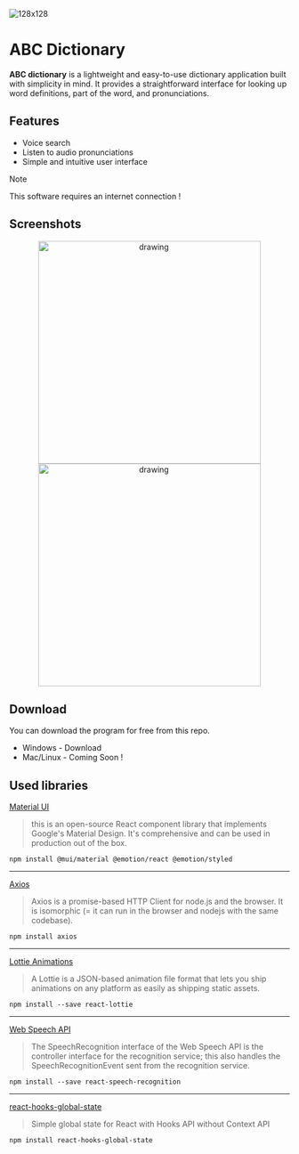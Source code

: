<p align="center">

 ![128x128](https://github.com/Kawyanethma/ABC_dictionary/assets/92635894/951b0e93-8ba3-4195-b980-ccfcd4c2f61f)
 <p/>

# ABC Dictionary

**ABC dictionary** is a lightweight and easy-to-use dictionary application built with simplicity in mind. It provides a straightforward interface for looking up word definitions, part of the word, and pronunciations.

## Features

- Voice search
- Listen to audio pronunciations
- Simple and intuitive user interface

> [!NOTE]
> This software requires an internet connection !

## Screenshots

<p align="center">
<img src="https://github.com/Kawyanethma/ABC_dictionary/assets/92635894/5dc8f846-7f26-4d50-a1f9-88dd5e6e04b9" alt="drawing" width="400">
<img src="https://github.com/Kawyanethma/ABC_dictionary/assets/92635894/a4b4ee4b-3c57-4fb1-8157-c5aedf3050a5" alt="drawing" width="400">
</p>

## Download

You can download the program for free from this repo.

- Windows - Download
- Mac/Linux - Coming Soon !


## Used libraries
[Material UI](https://mui.com/material-ui/getting-started/)
> this is an open-source React component library that implements Google's Material Design. It's comprehensive and can be used in production out of the box.
```
npm install @mui/material @emotion/react @emotion/styled
```
<hr/>

[Axios](https://axios-http.com/docs/intro)
>Axios is a promise-based HTTP Client for node.js and the browser. It is isomorphic (= it can run in the browser and nodejs with the same codebase).
```
npm install axios
```
<hr/>

[Lottie Animations](https://lottiefiles.com/blog/working-with-lottie-animations/how-to-use-lottie-in-react-app/)
>A Lottie is a JSON-based animation file format that lets you ship animations on any platform as easily as shipping static assets.
```
npm install --save react-lottie
```
<hr/>

[Web Speech API](https://developer.mozilla.org/en-US/docs/Web/API/SpeechRecognition)
>The SpeechRecognition interface of the Web Speech API is the controller interface for the recognition service; this also handles the SpeechRecognitionEvent sent from the recognition service.
```
npm install --save react-speech-recognition
```
<hr/>

[react-hooks-global-state](https://github.com/dai-shi/react-hooks-global-state)
>Simple global state for React with Hooks API without Context API
```
npm install react-hooks-global-state
```
